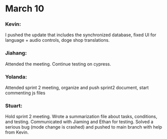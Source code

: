 # March 10

### Kevin:
I pushed the update that includes the synchronized database, fixed UI for language + audio controls, doge shop translations.

### Jiahang:
Attended the meeting. Continue testing on cypress.

### Yolanda:
Attended sprint 2 meeting, organize and push sprint2 document, start commenting js files

### Stuart:
Hold sprint 2 meeting. Wrote a summarization file about tasks, conditions, and testing. Communicated with Jiaming and Ethan for testing. Solved a serious bug (mode change is crashed) and pushed to main branch with help from Kevin.

